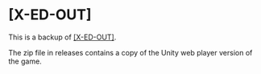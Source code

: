 # [X-ED-OUT]

This is a backup of [[X-ED-OUT]](https://ldjam.com/events/ludum-dare/51/x-ed-out). 

The zip file in releases contains a copy of the Unity web player version of the game.
